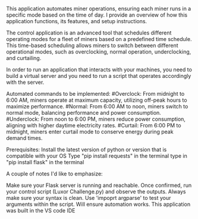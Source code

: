 
This application automates miner operations, ensuring each miner runs in a specific mode based on the time of day. 
I provide an overview of how this application functions, its features, and setup instructions.

The control application is an advanced tool that schedules different operating modes for a fleet of miners based on a predefined time schedule. 
This time-based scheduling allows miners to switch between different operational modes, such as overclocking, normal operation, underclocking, and curtailing.

In order to run an application that interacts with your machines, you need to build a virtual server and you need to run a script that operates accordingly with the server. 

Automated commands to be implemented:
#Overclock: From midnight to 6:00 AM, miners operate at maximum capacity, utilizing off-peak hours to maximize performance.
#Normal: From 6:00 AM to noon, miners switch to normal mode, balancing performance and power consumption.
#Underclock: From noon to 6:00 PM, miners reduce power consumption, aligning with higher daytime electricity rates.
#Curtail: From 6:00 PM to midnight, miners enter curtail mode to conserve energy during peak demand times.

Prerequisites:
Install the latest version of python or version that is compatible with your OS
Type "pip install requests" in the terminal
type in "pip install flask" in the terminal

A couple of notes I'd like to emphasize: 

Make sure your Flask server is running and reachable. 
Once confirmed, run your control script (Luxor Challenge.py) and observe the outputs.
Always make sure your syntax is clean.
Use 'impoprt argparse' to test your arguments within the script. Will ensure automation works.
This application was built in the VS code IDE
